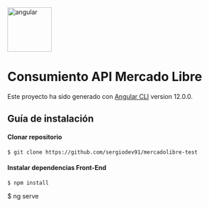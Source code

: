 <img src="https://github.com/srojas091/angular-listar-productos/blob/master/src/assets/images/angular.png" alt="angular" width="100" height="100">

# Consumiento API Mercado Libre

Este proyecto ha sido generado con [Angular CLI](https://github.com/angular/angular-cli) version 12.0.0.

## Guía de instalación

#### Clonar repositorio
```
$ git clone https://github.com/sergiodev91/mercadolibre-test
```

#### Instalar dependencias Front-End
```
$ npm install
```
$ ng serve
```
